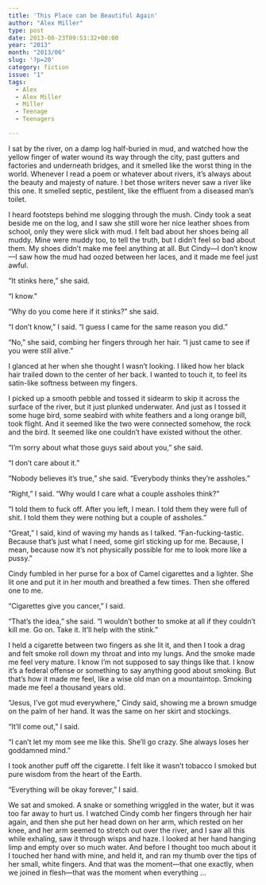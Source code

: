 ```yaml
---
title: 'This Place can be Beautiful Again'
author: "Alex Miller"
type: post
date: 2013-06-23T09:53:32+00:00
year: "2013"
month: "2013/06"
slug: '?p=20'
category: fiction
issue: "1"
tags:
  - Alex
  - Alex Miller
  - Miller
  - Teenage
  - Teenagers

---
```

I sat by the river, on a damp log half-buried in mud, and watched how the yellow finger of water wound its way through the city, past gutters and factories and underneath bridges, and it smelled like the worst thing in the world. Whenever I read a poem or whatever about rivers, it’s always about the beauty and majesty of nature. I bet those writers never saw a river like this one. It smelled septic, pestilent, like the effluent from a diseased man’s toilet.

I heard footsteps behind me slogging through the mush. Cindy took a seat beside me on the log, and I saw she still wore her nice leather shoes from school, only they were slick with mud. I felt bad about her shoes being all muddy. Mine were muddy too, to tell the truth, but I didn’t feel so bad about them. My shoes didn’t make me feel anything at all. But Cindy—I don’t know—I saw how the mud had oozed between her laces, and it made me feel just awful.

“It stinks here,” she said.

“I know.”

“Why do you come here if it stinks?” she said.

“I don’t know,” I said. “I guess I came for the same reason you did.”

“No,” she said, combing her fingers through her hair. “I just came to see if you were still alive.”

I glanced at her when she thought I wasn’t looking. I liked how her black hair trailed down to the center of her back. I wanted to touch it, to feel its satin-like softness between my fingers.

I picked up a smooth pebble and tossed it sidearm to skip it across the surface of the river, but it just plunked underwater. And just as I tossed it some huge bird, some seabird with white feathers and a long orange bill, took flight. And it seemed like the two were connected somehow, the rock and the bird. It seemed like one couldn’t have existed without the other.

“I’m sorry about what those guys said about you,” she said.

“I don’t care about it.”

“Nobody believes it’s true,” she said. “Everybody thinks they’re assholes.”

“Right,” I said. “Why would I care what a couple assholes think?”

“I told them to fuck off. After you left, I mean. I told them they were full of shit. I told them they were nothing but a couple of assholes.”

“Great,” I said, kind of waving my hands as I talked. “Fan-fucking-tastic. Because that’s just what I need, some girl sticking up for me. Because, I mean, because now it’s not physically possible for me to look more like a pussy.”

Cindy fumbled in her purse for a box of Camel cigarettes and a lighter. She lit one and put it in her mouth and breathed a few times. Then she offered one to me.

“Cigarettes give you cancer,” I said.

“That’s the idea,” she said. “I wouldn’t bother to smoke at all if they couldn’t kill me. Go on. Take it. It’ll help with the stink.”

I held a cigarette between two fingers as she lit it, and then I took a drag and felt smoke roll down my throat and into my lungs. And the smoke made me feel very mature. I know I’m not supposed to say things like that. I know it’s a federal offense or something to say anything good about smoking. But that’s how it made me feel, like a wise old man on a mountaintop. Smoking made me feel a thousand years old.

“Jesus, I’ve got mud everywhere,” Cindy said, showing me a brown smudge on the palm of her hand. It was the same on her skirt and stockings.

“It’ll come out,” I said.

“I can’t let my mom see me like this. She’ll go crazy. She always loses her goddamned mind.”

I took another puff off the cigarette. I felt like it wasn’t tobacco I smoked but pure wisdom from the heart of the Earth.

“Everything will be okay forever,” I said.

We sat and smoked. A snake or something wriggled in the water, but it was too far away to hurt us. I watched Cindy comb her fingers through her hair again, and then she put her head down on her arm, which rested on her knee, and her arm seemed to stretch out over the river, and I saw all this while exhaling, saw it through wisps and haze. I looked at her hand hanging limp and empty over so much water. And before I thought too much about it I touched her hand with mine, and held it, and ran my thumb over the tips of her small, white fingers. And that was the moment—that one exactly, when we joined in flesh—that was the moment when everything …

